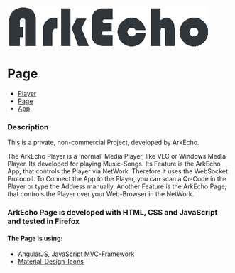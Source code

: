 ![Logo](page/resources/arkecho_logo/arkecho_logo_whole_dark.png)

# Page

- [Player](https://github.com/stephan-z/arkecho_player)
- [Page](https://github.com/stephan-z/arkecho_page)
- [App](https://github.com/stephan-z/arkecho_app)

### Description
This is a private, non-commercial Project, developed by ArkEcho.

The ArkEcho Player is a 'normal' Media Player, like VLC or Windows Media Player. Its developed for playing Music-Songs.
Its Feature is the ArkEcho App, that controls the Player via NetWork. Therefore it uses the WebSocket Protocoll.
To Connect the App to the Player, you can scan a Qr-Code in the Player or type the Address manually.
Another Feature is the ArkEcho Page, that controls the Player over your Web-Browser in the NetWork.

### ArkEcho Page is developed with HTML, CSS and JavaScript and tested in Firefox
#### The Page is using:
- [AngularJS, JavaScript MVC-Framework](https://github.com/angular)
- [Material-Design-Icons](https://github.com/google/material-design-icons)
